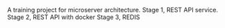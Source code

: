A training project for microserver architecture.
Stage 1, REST API service.
Stage 2, REST API with docker
Stage 3, REDIS